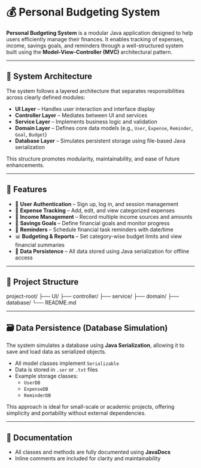 # 💰 Personal Budgeting System

**Personal Budgeting System** is a modular Java application designed to help users efficiently manage their finances. It enables tracking of expenses, income, savings goals, and reminders through a well-structured system built using the **Model-View-Controller (MVC)** architectural pattern.

---

## 📐 System Architecture

The system follows a layered architecture that separates responsibilities across clearly defined modules:

- **UI Layer** – Handles user interaction and interface display
- **Controller Layer** – Mediates between UI and services
- **Service Layer** – Implements business logic and validation
- **Domain Layer** – Defines core data models (e.g., `User`, `Expense`, `Reminder`, `Goal`, `Budget`)
- **Database Layer** – Simulates persistent storage using file-based Java serialization

This structure promotes modularity, maintainability, and ease of future enhancements.

---

## 🧩 Features

- 👤 **User Authentication** – Sign up, log in, and session management  
- 💸 **Expense Tracking** – Add, edit, and view categorized expenses  
- 💼 **Income Management** – Record multiple income sources and amounts  
- 🎯 **Savings Goals** – Define financial goals and monitor progress  
- 🧠 **Reminders** – Schedule financial task reminders with date/time  
- 📊 **Budgeting & Reports** – Set category-wise budget limits and view financial summaries  
- 💾 **Data Persistence** – All data stored using Java serialization for offline access

---

## 📁 Project Structure

project-root/
├── UI/
├── controller/
├── service/
├── domain/
├── database/
└── README.md

---

## 🗃️ Data Persistence (Database Simulation)

The system simulates a database using **Java Serialization**, allowing it to save and load data as serialized objects.

- All model classes implement `Serializable`
- Data is stored in `.ser` or `.txt` files
- Example storage classes:
  - `UserDB`
  - `ExpenseDB`
  - `ReminderDB`

This approach is ideal for small-scale or academic projects, offering simplicity and portability without external dependencies.

---

## 📄 Documentation

- All classes and methods are fully documented using **JavaDocs**
- Inline comments are included for clarity and maintainability

